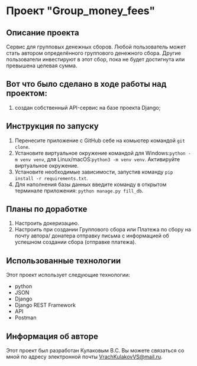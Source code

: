 # Проект "Group_money_fees"

## Описание проекта
Сервис для групповых денежных сборов. Любой пользователь может стать автором определённого группового денежного сбора. Другие пользователи инвестируют в этот сбор, пока не будет достигнута или превышена целевая сумма.

## Вот что было сделано в ходе работы над проектом:
1. создан собственный API-сервис на базе проекта Django;

## Инструкция по запуску
1. Перенесите приложение с GitHub себе на комьютер командой `git clone`.
2. Установите виртуальное окружение командой для Windows:`python -m venv venv`, для Linux/macOS:`python3 -m venv venv`. Активируйте виртуальное окружение.
3. Установите необходимые зависимости, запустив команду `pip install -r requirements.txt`.
4. Для наполнения базы данных введите команду в открытом терминале приложения: `python manage.py fill_db`.

## Планы по доработке
1. Настроить докеризацию.
2. Настроить при создании Группового сбора или Платежа по сбору на почту автора/
донатера отправку письма с информацией об успешном создании сбора (отправке платежа). 

## Использованные технологии
Этот проект использует следующие технологии:
- python
- JSON
- Django
- Django REST Framework
- API 
- Postman

## Информация об авторе
Этот проект был разработан Кулаковым В.С.
Вы можете связаться со мной по адресу электронной почты VrachKulakovVS@mail.ru.
